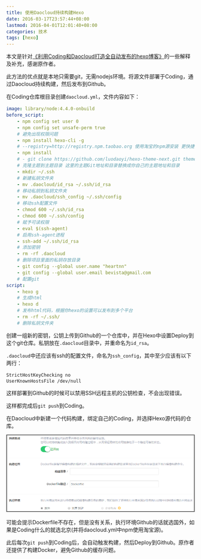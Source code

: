 ```yaml
---
title: 使用Daocloud持续构建Hexo
date: 2016-03-17T23:57:44+08:00
lastmod: 2016-04-01T12:01:40+08:00
categories: 技术
tags: [hexo]
---
```


本文是针对[《利用Coding和Daocloud打造全自动发布的hexo博客》](https://www.luodaoyi.com/zatan/9.html)的一些解释及补充，感谢原作者。

此方法的优点就是本地只需要git，无需nodejs环境。将源文件部署于Coding，通过Daocloud持续构建，然后发布到Github。

在Coding仓库根目录创建`daocloud.yml`，文件内容如下：<!--more-->

```yaml
image: library/node:4.4.0-onbuild
before_script:
    - npm config set user 0
    - npm config set unsafe-perm true
    # 避免出现权限问题
    - npm install hexo-cli -g
    # --registry=http://registry.npm.taobao.org 使用淘宝的npm源安装 更快捷
    - npm install
    # - git clone https://github.com/luodaoyi/hexo-theme-next.git themes/next
    # 克隆主题到主题目录 这里的主题Git地址和目录替换成你自己的主题地址和目录
    - mkdir ~/.ssh
    # 新建私钥文件夹
    - mv .daocloud/id_rsa ~/.ssh/id_rsa
    # 移动私钥到私钥文件夹
    - mv .daocloud/ssh_config ~/.ssh/config
    # 移动ssh配置文件
    - chmod 600 ~/.ssh/id_rsa
    - chmod 600 ~/.ssh/config
    # 赋予可读权限
    - eval $(ssh-agent)
    # 启用ssh-agent进程
    - ssh-add ~/.ssh/id_rsa
    # 添加密钥
    - rm -rf .daocloud
    # 删除项目里面的私钥存放目录
    - git config --global user.name "heartnn"
    - git config --global user.email bevista@gmail.com
    # 配置git
script:
    - hexo g
    # 生成html
    - hexo d
    # 发布html代码，根据你hexo的设置可以发布到多个平台
    - rm -rf ~/.ssh/
    # 删除私钥文件夹
```

创建一组新的密钥，公钥上传到Github的一个仓库中，并在Hexo中设置Deploy到这个git仓库。私钥放在`.daocloud`目录中，并重命名为`id_rsa`。

`.daocloud`中还应该有ssh的配置文件，命名为`ssh_config`，其中至少应该有以下两行：

```plain
StrictHostKeyChecking no
UserKnownHostsFile /dev/null
```

这样部署到Github的时候可以禁用SSH远程主机的公钥检查，不会出现错误。

这样都完成后`git push`到Coding。

在Daocloud中新建一个代码构建，绑定自己的Coding，并选择Hexo源代码的仓库。

![](/uploads/2016/03/daocloud-settings.png)

可能会提示Dockerfile不存在，但是没有关系，执行环境Github的话就选国外，如果是Coding什么的就选北京(并将daocloud.yml中npm使用淘宝源)。

此后每次`git push`到Coding后，会自动触发构建，然后Deploy到Github。原作者还提供了构建Docker，避免Github的缓存问题。
